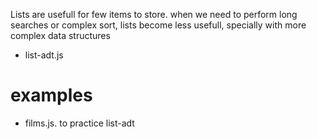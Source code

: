 Lists are usefull for few items to store. when we need to perform long searches or complex sort, lists become less usefull, specially with more complex data structures

- list-adt.js

# examples
- films.js. to practice list-adt
